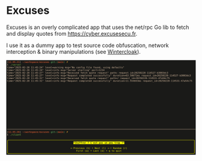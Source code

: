 # Excuses
Excuses is an overly complicated app that uses the net/rpc Go lib to fetch and display quotes from https://cyber.excusesecu.fr.

I use it as a dummy app to test source code obfuscation, network interception & binary manipulations (see [Wintercloak](https://github.com/ma111e/wintercloak)).

<img src="https://raw.githubusercontent.com/ma111e/excuses/master/readme/preview.png" />
